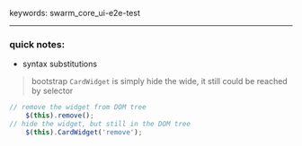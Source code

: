 keywords: swarm_core_ui-e2e-test

--- 
### quick notes:

* syntax substitutions
> bootstrap `CardWidget` is simply hide the wide, it still could be reached by selector
```js
// remove the widget from DOM tree
	$(this).remove();
// hide the widget, but still in the DOM tree
	$(this).CardWidget('remove');
```